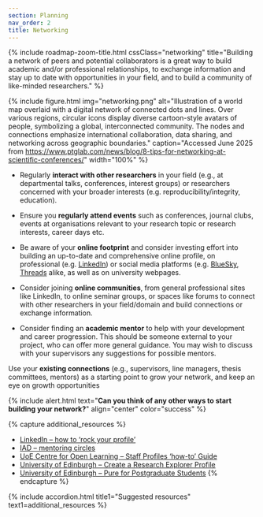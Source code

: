 ```yaml
---
section: Planning
nav_order: 2
title: Networking
---
```


{% include roadmap-zoom-title.html cssClass="networking" title="Building a network of peers and potential collaborators is a great way to build academic and/or professional relationships, to exchange information and stay up to date with opportunities in your field, and to build a community of like-minded researchers." %}

{% include figure.html img="networking.png" alt="Illustration of a world map overlaid with a digital network of connected dots and lines. Over various regions, circular icons display diverse cartoon-style avatars of people, symbolizing a global, interconnected community. The nodes and connections emphasize international collaboration, data sharing, and networking across geographic boundaries." caption="Accessed June 2025 from https://www.ptglab.com/news/blog/8-tips-for-networking-at-scientific-conferences/" width="100%" %}

- Regularly **interact with other researchers** in your field (e.g., at departmental talks, conferences, interest groups) or researchers concerned with your broader interests (e.g. reproducibility/integrity, education). 

- Ensure you **regularly attend events** such as conferences, journal clubs, events at organisations relevant to your research topic or research interests, career days etc. 

- Be aware of your **online footprint** and consider investing effort into building an up-to-date and comprehensive online profile, on professional (e.g. [LinkedIn](www.Linkedin.com)) or social media platforms (e.g. [BlueSky](https://bsky.app/), [Threads](https://www.threads.com/?hl=en) alike, as well as on university webpages. 

- Consider joining **online communities**, from general professional sites like LinkedIn, to online seminar groups, or spaces like forums to connect with other researchers in your field/domain and build connections or exchange information. 

- Consider finding an **academic mentor** to help with your development and career progression. This should be someone external to your project, who can offer more general guidance. You may wish to discuss with your supervisors any suggestions for possible mentors. 

Use your **existing connections** (e.g., supervisors, line managers, thesis committees, mentors) as a starting point to grow your network, and keep an eye on growth opportunities 

 
{% include alert.html text="**Can you think of any other ways to start building your network?**" align="center" color="success" %}

{% capture additional_resources %}
- [LinkedIn – how to ‘rock your profile’](https://www.linkedin.com/learning/rock-your-linkedin-profile/connect-to-opportunity-with-linkedin?u=50251009)
- [IAD – mentoring circles](https://institute-academic-development.ed.ac.uk/research-roles/research-only-staff/career-management/mentor/mentoring-circles)
- [UoE Centre for Open Learning – Staff Profiles ‘how-to’ Guide](https://col.ed.ac.uk/col-staff/staff-profile-how-to-guide)
- [University of Edinburgh – Create a Research Explorer Profile](https://library.ed.ac.uk/research-support/research-information-management/pure/your-research-profile)
- [University of Edinburgh – Pure for Postgraduate Students](https://library.ed.ac.uk/research-support/research-information-management/pure/postgraduate-students)
{% endcapture %}

{% include accordion.html title1="Suggested resources" text1=additional_resources %}
